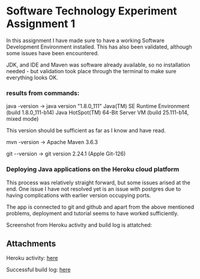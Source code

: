 # Software Technology Experiment Assignment 1

In this assignment I have made sure to have a working Software Development Environment installed. This has also been validated, although some issues have been encountered. 

JDK, and IDE and Maven was software already available, so no installation needed - but validation took place through the terminal to make sure everything looks OK. 

### results from commands:

java -version -> 
java version "1.8.0_111"
Java(TM) SE Runtime Environment (build 1.8.0_111-b14)
Java HotSpot(TM) 64-Bit Server VM (build 25.111-b14, mixed mode)

This version should be sufficient as far as I know and have read. 


 mvn -version ->
 Apache Maven 3.6.3
 
 git --version ->
 git version 2.24.1 (Apple Git-126)
 
 
 ### Deploying Java applications on the Heroku cloud platform
 
 This process was relatively straight forward, but some issues arised at the end. One issue I have not resolved yet is an issue with postgres due to having complications with earlier version occupying ports.
 
 The app is connected to git and github and apart from the above mentioned problems, deployment and tutorial seems to have worked sufficiently. 
 
 Screenshot from Heroku activity and build log is attatched:
 
 ## Attachments
 
 Heroku activity:      [here](https://github.com/h181214/java-getting-started/blob/master/Activity.md)
 
 Successful build log: [here](https://github.com/h181214/java-getting-started/blob/master/build_log_1.txt)
 

